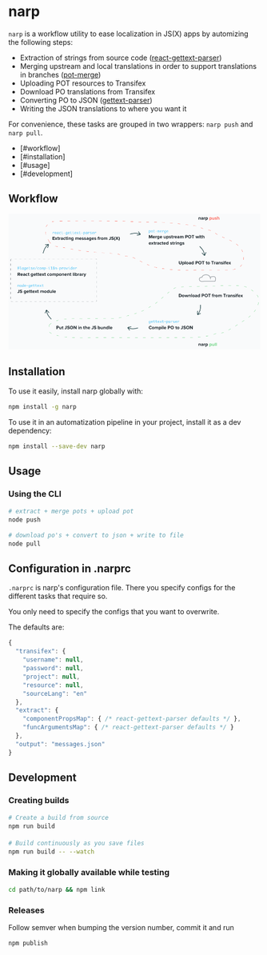 # narp

`narp` is a workflow utility to ease localization in JS(X) apps by automizing the following steps:

* Extraction of strings from source code ([react-gettext-parser](https://github.com/alexanderwallin/react-gettext-parser))
* Merging upstream and local translations in order to support translations in branches ([pot-merge](https://github.com/laget-se/pot-merge))
* Uploading POT resources to Transifex
* Download PO translations from Transifex
* Converting PO to JSON ([gettext-parser](https://github.com/andris9/gettext-parser))
* Writing the JSON translations to where you want it

For convenience, these tasks are grouped in two wrappers: `narp push` and `narp pull`.

* [#workflow]
* [#installation]
* [#usage]
* [#development]

## Workflow

![narp workflow](docs/narp-workflow.png)

## Installation

To use it easily, install narp globally with:

```sh
npm install -g narp
```

To use it in an automatization pipeline in your project, install it as a dev dependency:

```sh
npm install --save-dev narp
```

## Usage

### Using the CLI

```sh
# extract + merge pots + upload pot
node push
```

```sh
# download po's + convert to json + write to file
node pull
```

## Configuration in .narprc

`.narprc` is narp's configuration file. There you specify configs for the different tasks that require so.

You only need to specify the configs that you want to overwrite.

The defaults are:

```js
{
  "transifex": {
    "username": null,
    "password": null,
    "project": null,
    "resource": null,
    "sourceLang": "en"
  },
  "extract": {
    "componentPropsMap": { /* react-gettext-parser defaults */ },
    "funcArgumentsMap": { /* react-gettext-parser defaults */ }
  },
  "output": "messages.json"
}
```

## Development

### Creating builds

```sh
# Create a build from source
npm run build

# Build continuously as you save files
npm run build -- --watch
```

### Making it globally available while testing

```sh
cd path/to/narp && npm link
```

### Releases

Follow semver when bumping the version number, commit it and run

```sh
npm publish
```
